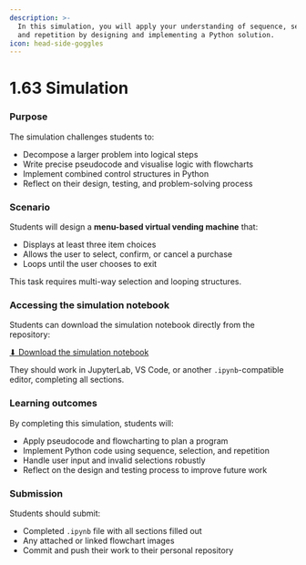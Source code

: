 ```yaml
---
description: >-
  In this simulation, you will apply your understanding of sequence, selection,
  and repetition by designing and implementing a Python solution.
icon: head-side-goggles
---
```


# 1.63 Simulation

### Purpose

The simulation challenges students to:

* Decompose a larger problem into logical steps
* Write precise pseudocode and visualise logic with flowcharts
* Implement combined control structures in Python
* Reflect on their design, testing, and problem-solving process

### Scenario

Students will design a **menu-based virtual vending machine** that:

* Displays at least three item choices
* Allows the user to select, confirm, or cancel a purchase
* Loops until the user chooses to exit

This task requires multi-way selection and looping structures.

### Accessing the simulation notebook

Students can download the simulation notebook directly from the repository:

[⬇ Download the simulation notebook](https://github.com/Emanuel-School/160-control-structures/blob/main/163-simulation.ipynb)

They should work in JupyterLab, VS Code, or another `.ipynb`-compatible editor, completing all sections.

### Learning outcomes

By completing this simulation, students will:

* Apply pseudocode and flowcharting to plan a program
* Implement Python code using sequence, selection, and repetition
* Handle user input and invalid selections robustly
* Reflect on the design and testing process to improve future work

### Submission

Students should submit:

* Completed `.ipynb` file with all sections filled out
* Any attached or linked flowchart images
* Commit and push their work to their personal repository
